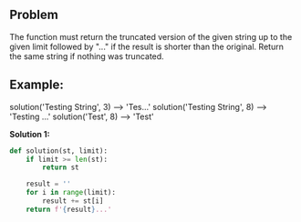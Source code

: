 ## Problem

The function must return the truncated version of the given string up to the given limit followed by "..." if the result is shorter than the original. Return the same string if nothing was truncated.

## Example:

solution('Testing String', 3) --> 'Tes...'
solution('Testing String', 8) --> 'Testing ...'
solution('Test', 8) --> 'Test'

**Solution 1:**

```python
def solution(st, limit):
    if limit >= len(st):
        return st

    result = ''
    for i in range(limit):
        result += st[i]
    return f'{result}...'
```
